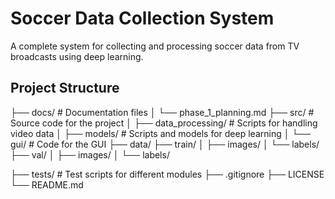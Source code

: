 # Soccer Data Collection System

A complete system for collecting and processing soccer data from TV broadcasts using deep learning.

## Project Structure
├── docs/                   # Documentation files
│   └── phase_1_planning.md
├── src/                    # Source code for the project
│   ├── data_processing/    # Scripts for handling video data
│   ├── models/             # Scripts and models for deep learning
│   └── gui/                # Code for the GUI
├── data/
    ├── train/
│     ├── images/
│     └── labels/
    ├── val/
│     ├── images/
│     └── labels/

├── tests/                  # Test scripts for different modules
├── .gitignore
├── LICENSE
└── README.md
